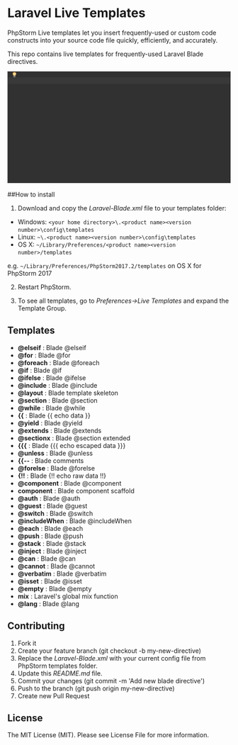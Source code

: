 # Laravel Live Templates
PhpStorm Live templates let you insert frequently-used or custom code constructs into your source code file quickly, efficiently, and accurately.

This repo contains live templates for frequently-used Laravel Blade directives.

![Demo](img/demo.gif "Live templates demo")


##How to install
1) Download and copy the *Laravel-Blade.xml* file to your templates folder:

* Windows: `<your home directory>\.<product name><version number>\config\templates`
* Linux: `~\.<product name><version number>\config\templates`
* OS X: `~/Library/Preferences/<product name><version number>/templates`

e.g. `~/Library/Preferences/PhpStorm2017.2/templates` on OS X for PhpStorm 2017

2) Restart PhpStorm.

3) To see all templates, go to *Preferences->Live Templates* and expand the Template Group.

## Templates
* **@elseif** : Blade @elseif
* **@for** : Blade @for
* **@foreach** : Blade @foreach
* **@if** : Blade @if
* **@ifelse** : Blade @ifelse
* **@include** : Blade @include
* **@layout** : Blade template skeleton
* **@section** : Blade @section
* **@while** : Blade @while
* **{{** : Blade {{ echo data }}
* **@yield** : Blade @yield
* **@extends** : Blade @extends
* **@sectionx** : Blade @section extended
* **{{{** : Blade {{{ echo escaped data }}}
* **@unless** : Blade @unless
* **{{--** : Blade comments
* **@forelse** : Blade @forelse
* **{!!** : Blade {!! echo raw data !!}
* **@component** : Blade @component
* **component** : Blade component scaffold
* **@auth** : Blade @auth
* **@guest** : Blade @guest
* **@switch** : Blade @switch
* **@includeWhen** : Blade @includeWhen
* **@each** : Blade @each
* **@push** : Blade @push
* **@stack** : Blade @stack
* **@inject** : Blade @inject
* **@can** : Blade @can
* **@cannot** : Blade @cannot
* **@verbatim** : Blade @verbatim
* **@isset** : Blade @isset
* **@empty** : Blade @empty
* **mix** : Laravel's global mix function
* **@lang** : Blade @lang

## Contributing
1. Fork it
2. Create your feature branch (git checkout -b my-new-directive)
3. Replace the *Laravel-Blade.xml* with your current config file from PhpStorm templates folder.
4. Update this *README.md* file. 
5. Commit your changes (git commit -m 'Add new blade directive')
6. Push to the branch (git push origin my-new-directive)
7. Create new Pull Request


## License
The MIT License (MIT). Please see License File for more information.    